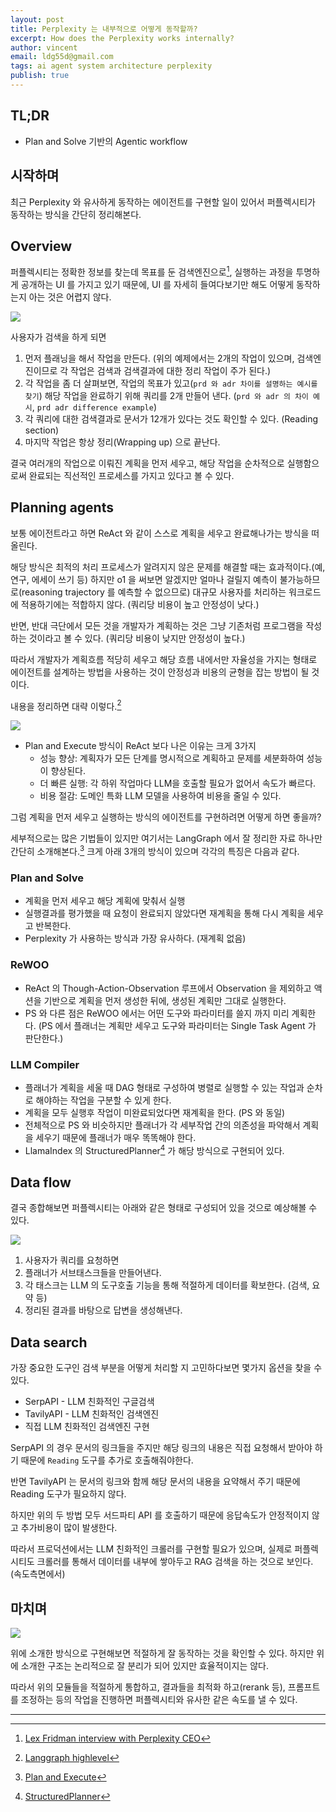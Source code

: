 ```yaml
---
layout: post
title: Perplexity 는 내부적으로 어떻게 동작할까?
excerpt: How does the Perplexity works internally?
author: vincent
email: ldg55d@gmail.com
tags: ai agent system architecture perplexity
publish: true
---
```


## TL;DR

- Plan and Solve 기반의 Agentic workflow

## 시작하며

최근 Perplexity 와 유사하게 동작하는 에이전트를 구현할 일이 있어서 퍼플렉시티가 동작하는 방식을 간단히 정리해본다.

## Overview

퍼플렉시티는 정확한 정보를 찾는데 목표를 둔 검색엔진으로[^1], 실행하는 과정을 투명하게 공개하는 UI 를 가지고 있기 때문에, UI 를 자세히 들여다보기만 해도 어떻게 동작하는지 아는 것은 어렵지 않다.

![](/assets/img/2025/0110/example.png)

사용자가 검색을 하게 되면 
1. 먼저 플래닝을 해서 작업을 만든다. (위의 예제에서는 2개의 작업이 있으며, 검색엔진이므로 각 작업은 검색과 검색결과에 대한 정리 작업이 주가 된다.)
2. 각 작업을 좀 더 살펴보면, 작업의 목표가 있고(`prd 와 adr 차이를 설명하는 예시를 찾기`) 해당 작업을 완료하기 위해 쿼리를 2개 만들어 낸다. (`prd 와 adr 의 차이 예시`, `prd adr difference example`)
3. 각 쿼리에 대한 검색결과로 문서가 12개가 있다는 것도 확인할 수 있다. (Reading section)
4. 마지막 작업은 항상 정리(Wrapping up) 으로 끝난다.

결국 여러개의 작업으로 이뤄진 계획을 먼저 세우고, 해당 작업을 순차적으로 실행함으로써 완료되는 직선적인 프로세스를 가지고 있다고 볼 수 있다.

## Planning agents

보통 에이전트라고 하면 ReAct 와 같이 스스로 계획을 세우고 완료해나가는 방식을 떠올린다.

해당 방식은 최적의 처리 프로세스가 알려지지 않은 문제를 해결할 때는 효과적이다.(예, 연구, 에세이 쓰기 등) 하지만 o1 을 써보면 알겠지만 얼마나 걸릴지 예측이 불가능하므로(reasoning trajectory 를 예측할 수 없으므로) 대규모 사용자를 처리하는 워크로드에 적용하기에는 적합하지 않다. (쿼리당 비용이 높고 안정성이 낮다.)

반면, 반대 극단에서 모든 것을 개발자가 계획하는 것은 그냥 기존처럼 프로그램을 작성하는 것이라고 볼 수 있다. (쿼리당 비용이 낮지만 안정성이 높다.)

따라서 개발자가 계획흐름 적당히 세우고 해당 흐름 내에서만 자율성을 가지는 형태로 에이전트를 설계하는 방법을 사용하는 것이 안정성과 비용의 균형을 잡는 방법이 될 것이다.

내용을 정리하면 대략 이렇다.[^2]

![](/assets/img/2025/0110/langgraph.png)

* Plan and Execute 방식이 ReAct 보다 나은 이유는 크게 3가지
  * 성능 향상: 계획자가 모든 단계를 명시적으로 계획하고 문제를 세분화하여 성능이 향상된다.
  * 더 빠른 실행: 각 하위 작업마다 LLM을 호출할 필요가 없어서 속도가 빠르다.
  * 비용 절감: 도메인 특화 LLM 모델을 사용하여 비용을 줄일 수 있다.

그럼 계획을 먼저 세우고 실행하는 방식의 에이전트를 구현하려면 어떻게 하면 좋을까?

세부적으로는 많은 기법들이 있지만 여기서는 LangGraph 에서 잘 정리한 자료 하나만 간단히 소개해본다.[^3] 크게 아래 3개의 방식이 있으며 각각의 특징은 다음과 같다.

### Plan and Solve
- 계획을 먼저 세우고 해당 계획에 맞춰서 실행
- 실행결과를 평가했을 때 요청이 완료되지 않았다면 재계획을 통해 다시 계획을 세우고 반복한다.
- Perplexity 가 사용하는 방식과 가장 유사하다. (재계획 없음)

### ReWOO
- ReAct 의 Though-Action-Observation 루프에서 Observation 을 제외하고 액션을 기반으로 계획을 먼저 생성한 뒤에, 생성된 계획만 그대로 실행한다.
- PS 와 다른 점은 ReWOO 에서는 어떤 도구와 파라미터를 쓸지 까지 미리 계획한다. (PS 에서 플래너는 계획만 세우고 도구와 파라미터는 Single Task Agent 가 판단한다.)

### LLM Compiler
- 플래너가 계획을 세울 때 DAG 형태로 구성하여 병렬로 실행할 수 있는 작업과 순차로 해야하는 작업을 구분할 수 있게 한다.
- 계획을 모두 실행후 작업이 미완료되었다면 재계획을 한다. (PS 와 동일)
- 전체적으로 PS 와 비슷하지만 플래너가 각 세부작업 간의 의존성을 파악해서 계획을 세우기 때문에 플래너가 매우 똑똑해야 한다.
- LlamaIndex 의 StructuredPlanner[^4] 가 해당 방식으로 구현되어 있다.

## Data flow

결국 종합해보면 퍼플렉시티는 아래와 같은 형태로 구성되어 있을 것으로 예상해볼 수 있다.

![](/assets/img/2025/0110/overview.png)

1. 사용자가 쿼리를 요청하면
2. 플래너가 서브태스크들을 만들어낸다.
3. 각 태스크는 LLM 의 도구호출 기능을 통해 적절하게 데이터를 확보한다. (검색, 요약 등)
4. 정리된 결과를 바탕으로 답변을 생성해낸다.

## Data search

가장 중요한 도구인 검색 부분을 어떻게 처리할 지 고민하다보면 몇가지 옵션을 찾을 수 있다.

- SerpAPI - LLM 친화적인 구글검색
- TavilyAPI - LLM 친화적인 검색엔진
- 직접 LLM 친화적인 검색엔진 구현

SerpAPI 의 경우 문서의 링크들을 주지만 해당 링크의 내용은 직접 요청해서 받아야 하기 때문에 `Reading` 도구를 추가로 호출해줘야한다.

반면 TavilyAPI 는 문서의 링크와 함께 해당 문서의 내용을 요약해서 주기 때문에 Reading 도구가 필요하지 않다.

하지만 위의 두 방법 모두 서드파티 API 를 호출하기 때문에 응답속도가 안정적이지 않고 추가비용이 많이 발생한다.

따라서 프로덕션에서는 LLM 친화적인 크롤러를 구현할 필요가 있으며, 실제로 퍼플렉시티도 크롤러를 통해서 데이터를 내부에 쌓아두고 RAG 검색을 하는 것으로 보인다. (속도측면에서)

## 마치며

![](/assets/img/2025/0110/demo.png)

위에 소개한 방식으로 구현해보면 적절하게 잘 동작하는 것을 확인할 수 있다. 하지만 위에 소개한 구조는 논리적으로 잘 분리가 되어 있지만 효율적이지는 않다.

따라서 위의 모듈들을 적절하게 통합하고, 결과들을 최적화 하고(rerank 등), 프롬프트를 조정하는 등의 작업을 진행하면 퍼플렉시티와 유사한 같은 속도를 낼 수 있다.

---

[^1]: [Lex Fridman interview with Perplexity CEO](https://www.youtube.com/watch?v=e-gwvmhyU7A)
[^2]: [Langgraph highlevel](https://langchain-ai.github.io/langgraph/concepts/high_level/)
[^3]: [Plan and Execute](https://langchain-ai.github.io/langgraph/tutorials/plan-and-execute/plan-and-execute/)
[^4]: [StructuredPlanner](https://docs.llamaindex.ai/en/stable/examples/agent/structured_planner/)